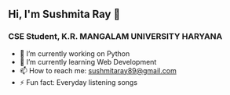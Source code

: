 ## Hi, I'm Sushmita Ray 👋 

### CSE Student, K.R. MANGALAM UNIVERSITY HARYANA

- 🔭 I’m currently working on Python
- 🌱 I’m currently learning Web Development
- 📫 How to reach me: sushmitaray89@gmail.com
- ⚡ Fun fact: Everyday listening songs
